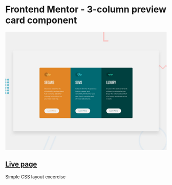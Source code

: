 # Frontend Mentor - 3-column preview card component

![Design preview for the 3-column preview card component coding challenge](./design/desktop-preview.jpg)

## [Live page](https://3-column-preview-card-component-main-eta-umber.vercel.app/)

Simple CSS layout excercise
